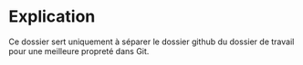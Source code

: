 # Explication

Ce dossier sert uniquement à séparer le dossier github du dossier de travail pour une meilleure propreté dans Git.
